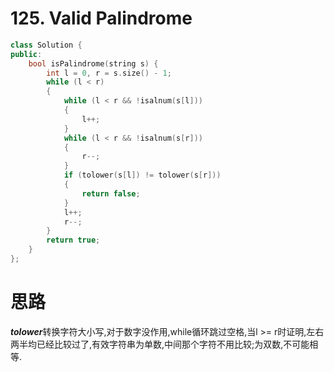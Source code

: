 #  125. Valid Palindrome

```c++
class Solution {
public:
    bool isPalindrome(string s) {
        int l = 0, r = s.size() - 1;
        while (l < r)
        {
            while (l < r && !isalnum(s[l]))
            {
                l++;
            }
            while (l < r && !isalnum(s[r]))
            {
                r--;
            }
            if (tolower(s[l]) != tolower(s[r]))
            {
                return false;
            }
            l++;
            r--;
        }
        return true;
    }
};

```

# 思路

***tolower***转换字符大小写,对于数字没作用,while循环跳过空格,当l >= r时证明,左右两半均已经比较过了,有效字符串为单数,中间那个字符不用比较;为双数,不可能相等.

